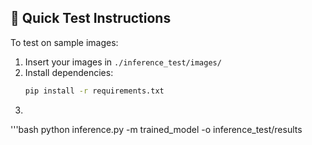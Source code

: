## 🚀 Quick Test Instructions

To test on sample images:

1. Insert your images in `./inference_test/images/`
2. Install dependencies:
   ```bash
   pip install -r requirements.txt
3.
  '''bash
  python inference.py -m trained_model -o inference_test/results
